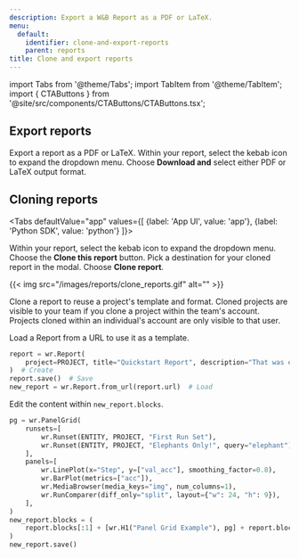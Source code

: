 ```yaml
---
description: Export a W&B Report as a PDF or LaTeX.
menu:
  default:
    identifier: clone-and-export-reports
    parent: reports
title: Clone and export reports
---
```


import Tabs from '@theme/Tabs';
import TabItem from '@theme/TabItem';
import { CTAButtons } from '@site/src/components/CTAButtons/CTAButtons.tsx';

## Export reports

Export a report as a PDF or LaTeX. Within your report, select the kebab icon to expand the dropdown menu. Choose **Download and** select either PDF or LaTeX output format.

## Cloning reports

<Tabs
  defaultValue="app"
  values={[
    {label: 'App UI', value: 'app'},
    {label: 'Python SDK', value: 'python'}
  ]}>
  <TabItem value="app">

Within your report, select the kebab icon to expand the dropdown menu. Choose the **Clone this report** button. Pick a destination for your cloned report in the modal. Choose **Clone report**.

{{< img src="/images/reports/clone_reports.gif" alt="" >}}

Clone a report to reuse a project's template and format. Cloned projects are visible to your team if you clone a project within the team's account. Projects cloned within an individual's account are only visible to that user.
  </TabItem>
  <TabItem value="python">

<CTAButtons colabLink="https://colab.research.google.com/github/wandb/examples/blob/master/colabs/intro/Report_API_Quickstart.ipynb"></CTAButtons>

Load a Report from a URL to use it as a template.

```python
report = wr.Report(
    project=PROJECT, title="Quickstart Report", description="That was easy!"
)  # Create
report.save()  # Save
new_report = wr.Report.from_url(report.url)  # Load
```

Edit the content within `new_report.blocks`.

```python
pg = wr.PanelGrid(
    runsets=[
        wr.Runset(ENTITY, PROJECT, "First Run Set"),
        wr.Runset(ENTITY, PROJECT, "Elephants Only!", query="elephant"),
    ],
    panels=[
        wr.LinePlot(x="Step", y=["val_acc"], smoothing_factor=0.8),
        wr.BarPlot(metrics=["acc"]),
        wr.MediaBrowser(media_keys="img", num_columns=1),
        wr.RunComparer(diff_only="split", layout={"w": 24, "h": 9}),
    ],
)
new_report.blocks = (
    report.blocks[:1] + [wr.H1("Panel Grid Example"), pg] + report.blocks[1:]
)
new_report.save()
```
  </TabItem>
</Tabs>